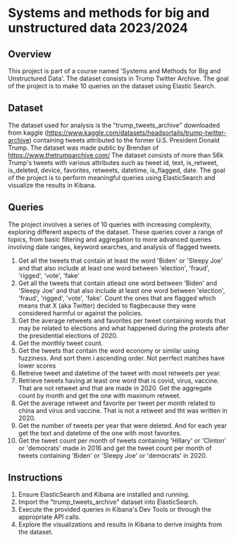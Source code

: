 # Systems and methods for big and unstructured data 2023/2024



## Overview

This project is part of a course named 'Systems and Methods for Big and Unstructured Data'. The dataset consists in Trump Twitter Archive. The goal of the project is to make 10 queries on the dataset using Elastic Search.
## Dataset

The dataset used for analysis is the "trump_tweets_archive" downloaded from kaggle (https://www.kaggle.com/datasets/headsortails/trump-twitter-archive) containing tweets attributed to the former U.S. President Donald Trump. The dataset was made public by Brendan of https://www.thetrumparchive.com/
The dataset consists of more than 56k Trump's tweets with various attributes such as tweet id, text, is_retweet, is_deleted, device, favorites, retweets, datetime, is_flagged, date. The goal of the project is to perform meaningful queries using ElasticSearch and visualize the results in Kibana.

## Queries

The project involves a series of 10 queries with increasing complexity, exploring different aspects of the dataset. These queries cover a range of topics, from basic filtering and aggregation to more advanced queries involving date ranges, keyword searches, and analysis of flagged tweets.

1. Get all the tweets that contain at least the word 'Biden' or 'Sleepy Joe' and that also include at least one word between 'election', 'fraud', 'rigged', 'vote', 'fake'
2. Get all the tweets that contain atleast one word between 'Biden' and 'Sleepy Joe' and that also include at least one word between 'election', 'fraud', 'rigged', 'vote', 'fake'. 
Count the ones that are flagged which means that X (aka Twitter) decided to flagbecause they were considered harmful or against the policies.
3. Get the average retweets and favorites per tweet containing words that may be related to elections and what happened during the protests after the presidential elections of 2020.
4. Get the monthly tweet count.
5. Get the tweets that contain the word economy or similar using fuzziness. And sort them i ascending order. Not perrfect matches have lower scores
6. Retreive tweet and datetime of the tweet with most retweets per year.
7. Retrieve tweets having at least one word that is covid, virus, vaccine. That are not retweet and that are made in 2020. Get the aggregate count by month and get the one with maximum retweet.
8. Get the average retweet and favorite per tweet per month related to china and virus and vaccine. That is not a retweet and tht was written in 2020.
9. Get the number of tweets per year that were deleted. And for each year get the text and datetime of the one with most favorites.
10. Get the tweet count per month of tweets containing 'Hillary' or 'Clinton' or 'democrats' made in 2016 and get the tweet count per month of tweets containing 'Biden' or 'Sleepy Joe' or 'democrats' in 2020.

## Instructions

1. Ensure ElasticSearch and Kibana are installed and running.
2. Import the "trump_tweets_archive" dataset into ElasticSearch.
3. Execute the provided queries in Kibana's Dev Tools or through the appropriate API calls.
4. Explore the visualizations and results in Kibana to derive insights from the dataset.


